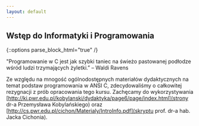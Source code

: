 ```yaml
---
layout: default
---
```

Wstęp do Informatyki i Programowania
---
{::options parse_block_html="true" /}
<div class="math-box">
"Programowanie w C jest jak szybki taniec na świeżo pastowanej podłodze wśród ludzi trzymających żyletki.” – Waldi Ravens
</div>

Ze względu na mnogość ogólnodostępnych materiałów dydaktycznych na temat podstaw programowania w ANSI C, zdecydowaliśmy o całkowitej rezygnacji z prób opracowania tego kursu. Zachęcamy do wykorzystywania [http://ki.pwr.edu.pl/kobylanski/dydaktyka/page6/page/index.html](strony dr-a Przemysława Kobylańskiego) oraz [http://cs.pwr.edu.pl/cichon/Materialy/IntroInfo.pdf](skryptu prof. dr-a hab. Jacka Cichonia).
